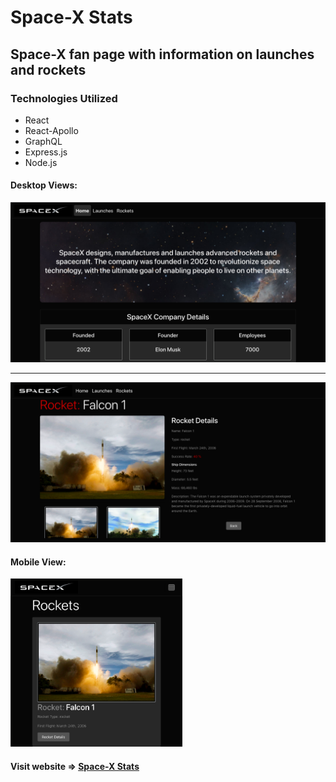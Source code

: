 # Space-X Stats
## Space-X fan page with information on launches and rockets

### Technologies Utilized
* React
* React-Apollo
* GraphQL
* Express.js
* Node.js


#### Desktop Views:
<img src='github/sx_index.png' alt="ks-desktop"/>
<hr/>
<img src='github/sx_rockets.png' alt="ks-markets"/>

#### Mobile View:
<img src='github/sx_mobile.png' alt="ks-mobile" width="275"/>



#### Visit website => [Space-X Stats](https://spacex-stats.herokuapp.com/)